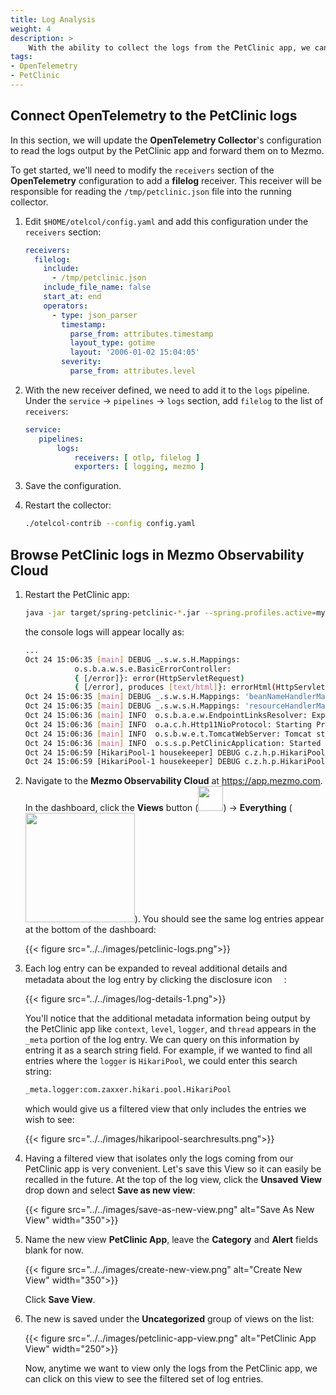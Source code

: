 ```yaml
---
title: Log Analysis
weight: 4
description: >
    With the ability to collect the logs from the PetClinic app, we can browse the logs on the Mezmo Observability Cloud.
tags:
- OpenTelemetry
- PetClinic
---
```


## Connect OpenTelemetry to the PetClinic logs

In this section, we will update the **OpenTelemetry Collector**'s configuration to read the logs output by the PetClinic app and forward them on to Mezmo.

To get started, we'll need to modify the `receivers` section of the **OpenTelemetry** configuration to add a **filelog** receiver.  This receiver will be responsible for reading the `/tmp/petclinic.json` file into the running collector.

1. Edit `$HOME/otelcol/config.yaml` and add this configuration under the `receivers` section:

    ```yaml
    receivers:
      filelog:
        include:
          - /tmp/petclinic.json
        include_file_name: false
        start_at: end
        operators:
          - type: json_parser
            timestamp:
              parse_from: attributes.timestamp
              layout_type: gotime
              layout: '2006-01-02 15:04:05'
            severity:
              parse_from: attributes.level
    ```

2. With the new receiver defined, we need to add it to the `logs` pipeline.  Under the `service` &rarr; `pipelines` &rarr; `logs` section, add `filelog` to the list of `receivers`:

    ```yaml
    service:
       pipelines:
           logs:
               receivers: [ otlp, filelog ]
               exporters: [ logging, mezmo ]
    ```

3. Save the configuration.
4. Restart the collector:

    ```bash
    ./otelcol-contrib --config config.yaml
    ```

## Browse PetClinic logs in **Mezmo Observability Cloud**

1. Restart the PetClinic app:

    ```bash
    java -jar target/spring-petclinic-*.jar --spring.profiles.active=mysql
    ```
   
    the console logs will appear locally as:

    ```bash
    ...
    Oct 24 15:06:35 [main] DEBUG _.s.w.s.H.Mappings:
               o.s.b.a.w.s.e.BasicErrorController:
               { [/error]}: error(HttpServletRequest)
               { [/error], produces [text/html]}: errorHtml(HttpServletRequest,HttpServletResponse)
    Oct 24 15:06:35 [main] DEBUG _.s.w.s.H.Mappings: 'beanNameHandlerMapping' {}
    Oct 24 15:06:35 [main] DEBUG _.s.w.s.H.Mappings: 'resourceHandlerMapping' {/webjars/**=ResourceHttpRequestHandler [classpath [META-INF/resources/webjars/]], /**=ResourceHttpRequestHandler [classpath [META-INF/resources/], classpath [resources/], classpath [static/], classpath [public/], ServletContext [/]]}
    Oct 24 15:06:36 [main] INFO  o.s.b.a.e.w.EndpointLinksResolver: Exposing 13 endpoint(s) beneath base path '/actuator'
    Oct 24 15:06:36 [main] INFO  o.a.c.h.Http11NioProtocol: Starting ProtocolHandler ["http-nio-8080"]
    Oct 24 15:06:36 [main] INFO  o.s.b.w.e.t.TomcatWebServer: Tomcat started on port(s): 8080 (http) with context path ''
    Oct 24 15:06:36 [main] INFO  o.s.s.p.PetClinicApplication: Started PetClinicApplication in 15.448 seconds (JVM running for 17.292)
    Oct 24 15:06:59 [HikariPool-1 housekeeper] DEBUG c.z.h.p.HikariPool: HikariPool-1 - Pool stats (total=10, active=0, idle=10, waiting=0)
    Oct 24 15:06:59 [HikariPool-1 housekeeper] DEBUG c.z.h.p.HikariPool: HikariPool-1 - Fill pool skipped, pool is at sufficient level.
    ```

2. Navigate to the **Mezmo Observability Cloud** at https://app.mezmo.com.  In the dashboard, click the **Views** button (<img src="../../images/views.png" width="40px"/>) &rarr; **Everything** (<img src="../../images/everything.png" width="175px"/>).  You should see the same log entries appear at the bottom of the dashboard:

    {{< figure src="../../images/petclinic-logs.png">}}

3. Each log entry can be expanded to reveal additional details and metadata about the log entry by clicking the disclosure icon <img src="../../images/disclosure-closed.png" width="15px"/>:
   
    {{< figure src="../../images/log-details-1.png">}}

    You'll notice that the additional metadata information being output by the PetClinic app like `context`, `level`, `logger`, and `thread` appears in the `_meta` portion of the log entry. We can query on this information by entring it as a search string field.  For example, if we wanted to find all entries where the `logger` is `HikariPool`, we could enter this search string:

    ```bash
    _meta.logger:com.zaxxer.hikari.pool.HikariPool
    ```

    which would give us a filtered view that only includes the entries we wish to see:

   {{< figure src="../../images/hikaripool-searchresults.png">}}

4. Having a filtered view that isolates only the logs coming from our PetClinic app is very convenient.  Let's save this View so it can easily be recalled in the future.  At the top of the log view, click the **Unsaved View** drop down and select **Save as new view**:

   {{< figure src="../../images/save-as-new-view.png" alt="Save As New View" width="350">}}

5. Name the new view **PetClinic App**, leave the **Category** and **Alert** fields blank for now.

   {{< figure src="../../images/create-new-view.png" alt="Create New View" width="350">}}

   Click **Save View**.

6. The new is saved under the **Uncategorized** group of views on the list:

   {{< figure src="../../images/petclinic-app-view.png" alt="PetClinic App View" width="250">}}

   Now, anytime we want to view only the logs from the PetClinic app, we can click on this view to see the filtered set of log entries.
